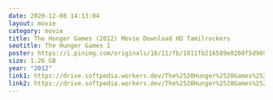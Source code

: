 ```yaml
---
date: 2020-12-08 14:13:04
layout: movie
category: movie
title: The Hunger Games (2012) Movie Download HD Tamilrockers
seotitle: The Hunger Games 1
poster: https://i.pinimg.com/originals/18/11/fb/1811fb216589e0260f5d9690f5d41dae.jpg
size: 1.26 GB
year: "2012"
link1: https://drive.softpedia.workers.dev/The%2520Hunger%2520Games%2520Trilogy%2520(2012%2520to%25202015)/The%2520Hunger%2520Games%2520(2012)%5B720p%2520BDRip%2520-%2520%5BTamil%2520%2B%2520Telugu%2520%2B%2520Hin%2520%2B%2520Eng%5D%2520-%2520x264%2520-%25201.1GB%5D.mkv?rootId=0AN9zhQ1hps-9Uk9PVA
link2: https://drive.softpedia.workers.dev/The%2520Hunger%2520Games%2520Trilogy%2520(2012%2520to%25202015)/The%2520Hunger%2520Games%2520(2012)%5B720p%2520BDRip%2520-%2520%5BTamil%2520%2B%2520Telugu%2520%2B%2520Hin%2520%2B%2520Eng%5D%2520-%2520x264%2520-%25201.1GB%5D.mkv?rootId=0AN9zhQ1hps-9Uk9PVA
---
```

